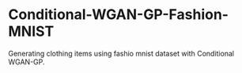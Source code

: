 # Conditional-WGAN-GP-Fashion-MNIST
Generating clothing items using fashio mnist dataset with Conditional WGAN-GP.
